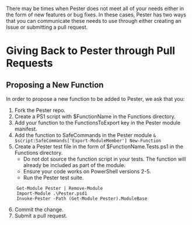 There may be times when Pester does not meet all of your needs either in the form of new features or bug fixes. In these cases, Pester has two ways that you can communicate these needs to use through either creating an Issue or submitting a pull request.


# Giving Back to Pester through Pull Requests

## Proposing a New Function

In order to propose a new function to be added to Pester, we ask that you:

1. Fork the Pester repo.
2. Create a PS1 script with $FunctionName in the Functions directory.
3. Add your function to the FunctionsToExport key in the Pester module manifest.
4. Add the function to SafeCommands in the Pester module
   `& $script:SafeCommands['Export-ModuleMember'] New-Function`
5. Create a Pester test file in the form of $FunctionName.Tests.ps1 in the Functions directory.
   - Do not dot source the function script in your tests. The function will already be included as part of the module.
   - Ensure your code works on PowerShell versions 2-5.
   - Run the Pester test suite.
````
    Get-Module Pester | Remove-Module 
    Import-Module .\Pester.psd1
    Invoke-Pester -Path (Get-Module Pester).ModuleBase
````
6. Commit the change.
7. Submit a pull request.